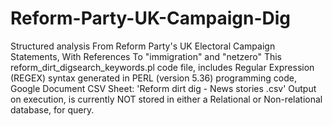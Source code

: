 # Reform-Party-UK-Campaign-Dig
Structured analysis From  Reform Party's UK Electoral Campaign Statements, With References To "immigration" and "netzero"
This reform_dirt_digsearch_keywords.pl code file, includes Regular Expression (REGEX) syntax generated in PERL (version 5.36) programming code, Google Document CSV Sheet: 'Reform dirt dig - News stories .csv' 
Output on execution, is currently NOT stored in either a Relational or Non-relational database, for query.
